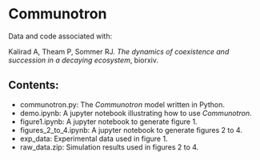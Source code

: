# Communotron

Data and code associated with:

Kalirad A, Theam P, Sommer RJ. _The dynamics of coexistence and succession in a decaying ecosystem_, biorxiv.

## Contents:

+ communotron.py: The _Communotron_ model written in Python.
+ demo.ipynb: A jupyter notebook illustrating how to use _Communotron_.
+ figure1.ipynb: A jupyter notebook to generate figure 1.
+ figures_2_to_4.ipynb: A jupyter notebook to generate figures 2 to 4.
+ exp_data: Experimental data used in figure 1.
+ raw_data.zip: Simulation results used in figures 2 to 4.
